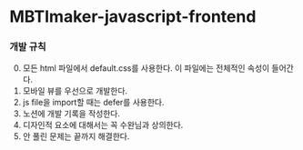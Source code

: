 # MBTImaker-javascript-frontend

### 개발 규칙
0. 모든 html 파일에서 default.css를 사용한다. 이 파일에는 전체적인 속성이 들어간다.
1. 모바일 뷰를 우선으로 개발한다.
2. js file을 import할 때는 defer를 사용한다.
3. 노션에 개발 기록을 작성한다.
4. 디자인적 요소에 대해서는 꼭 수완님과 상의한다.
5. 안 풀린 문제는 끝까지 해결한다.